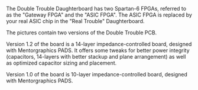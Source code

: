 The Double Trouble Daughterboard has two Spartan-6 FPGAs, referred to as the "Gateway FPGA" and the "ASIC FPGA". The ASIC FPGA is replaced by your real ASIC chip in the "Real Trouble" Daughterboard.

The pictures contain two versions of the Double Trouble PCB.

Version 1.2 of the board is a 14-layer impedance-controlled board, designed with Mentorgraphics PADS.
It offers some tweaks for better power integrity (capacitors, 14-layers with better stackup and plane arrangement)
as well as optimized capacitor sizing and placement.

Version 1.0 of the board is 10-layer impedance-controlled board, designed with Mentorgraphics PADS.

